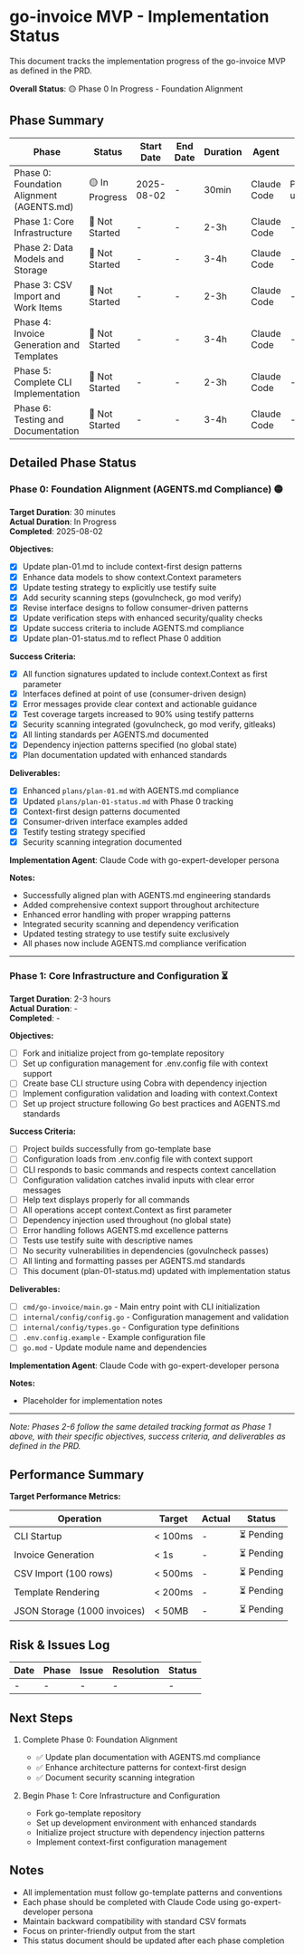 # go-invoice MVP - Implementation Status

This document tracks the implementation progress of the go-invoice MVP as defined in the PRD.

**Overall Status**: 🟡 Phase 0 In Progress - Foundation Alignment

## Phase Summary

| Phase                                      | Status         | Start Date | End Date   | Duration | Agent               | Notes              |
|--------------------------------------------|----------------|------------|------------|----------|---------------------|--------------------|
| Phase 0: Foundation Alignment (AGENTS.md) | 🟡 In Progress | 2025-08-02 | -          | 30min    | Claude Code         | Plan updated       |
| Phase 1: Core Infrastructure               | 🔴 Not Started | -          | -          | 2-3h     | Claude Code         | -                  |
| Phase 2: Data Models and Storage           | 🔴 Not Started | -          | -          | 3-4h     | Claude Code         | -                  |
| Phase 3: CSV Import and Work Items         | 🔴 Not Started | -          | -          | 2-3h     | Claude Code         | -                  |
| Phase 4: Invoice Generation and Templates  | 🔴 Not Started | -          | -          | 3-4h     | Claude Code         | -                  |
| Phase 5: Complete CLI Implementation       | 🔴 Not Started | -          | -          | 2-3h     | Claude Code         | -                  |
| Phase 6: Testing and Documentation         | 🔴 Not Started | -          | -          | 3-4h     | Claude Code         | -                  |

## Detailed Phase Status

### Phase 0: Foundation Alignment (AGENTS.md Compliance) 🟡
**Target Duration**: 30 minutes  
**Actual Duration**: In Progress  
**Completed**: 2025-08-02

**Objectives:**
- [x] Update plan-01.md to include context-first design patterns
- [x] Enhance data models to show context.Context parameters  
- [x] Update testing strategy to explicitly use testify suite
- [x] Add security scanning steps (govulncheck, go mod verify)
- [x] Revise interface designs to follow consumer-driven patterns
- [x] Update verification steps with enhanced security/quality checks
- [x] Update success criteria to include AGENTS.md compliance
- [x] Update plan-01-status.md to reflect Phase 0 addition

**Success Criteria:**
- [x] All function signatures updated to include context.Context as first parameter
- [x] Interfaces defined at point of use (consumer-driven design)
- [x] Error messages provide clear context and actionable guidance
- [x] Test coverage targets increased to 90% using testify patterns
- [x] Security scanning integrated (govulncheck, go mod verify, gitleaks)
- [x] All linting standards per AGENTS.md documented
- [x] Dependency injection patterns specified (no global state)
- [x] Plan documentation updated with enhanced standards

**Deliverables:**
- [x] Enhanced `plans/plan-01.md` with AGENTS.md compliance
- [x] Updated `plans/plan-01-status.md` with Phase 0 tracking
- [x] Context-first design patterns documented
- [x] Consumer-driven interface examples added
- [x] Testify testing strategy specified
- [x] Security scanning integration documented

**Implementation Agent**: Claude Code with go-expert-developer persona

**Notes:**
- Successfully aligned plan with AGENTS.md engineering standards
- Added comprehensive context support throughout architecture
- Enhanced error handling with proper wrapping patterns
- Integrated security scanning and dependency verification
- Updated testing strategy to use testify suite exclusively
- All phases now include AGENTS.md compliance verification

---

### Phase 1: Core Infrastructure and Configuration ⏳
**Target Duration**: 2-3 hours  
**Actual Duration**: -  
**Completed**: -

**Objectives:**
- [ ] Fork and initialize project from go-template repository
- [ ] Set up configuration management for .env.config file with context support
- [ ] Create base CLI structure using Cobra with dependency injection
- [ ] Implement configuration validation and loading with context.Context
- [ ] Set up project structure following Go best practices and AGENTS.md standards

**Success Criteria:**
- [ ] Project builds successfully from go-template base
- [ ] Configuration loads from .env.config file with context support
- [ ] CLI responds to basic commands and respects context cancellation
- [ ] Configuration validation catches invalid inputs with clear error messages
- [ ] Help text displays properly for all commands
- [ ] All operations accept context.Context as first parameter
- [ ] Dependency injection used throughout (no global state)
- [ ] Error handling follows AGENTS.md excellence patterns
- [ ] Tests use testify suite with descriptive names
- [ ] No security vulnerabilities in dependencies (govulncheck passes)
- [ ] All linting and formatting passes per AGENTS.md standards
- [ ] This document (plan-01-status.md) updated with implementation status

**Deliverables:**
- [ ] `cmd/go-invoice/main.go` - Main entry point with CLI initialization
- [ ] `internal/config/config.go` - Configuration management and validation
- [ ] `internal/config/types.go` - Configuration type definitions
- [ ] `.env.config.example` - Example configuration file
- [ ] `go.mod` - Update module name and dependencies

**Implementation Agent**: Claude Code with go-expert-developer persona

**Notes:**
- Placeholder for implementation notes

---

*Note: Phases 2-6 follow the same detailed tracking format as Phase 1 above, with their specific objectives, success criteria, and deliverables as defined in the PRD.*

## Performance Summary

**Target Performance Metrics:**

| Operation                    | Target  | Actual | Status    |
|------------------------------|---------|--------|-----------|
| CLI Startup                  | < 100ms | -      | ⏳ Pending |
| Invoice Generation           | < 1s    | -      | ⏳ Pending |
| CSV Import (100 rows)        | < 500ms | -      | ⏳ Pending |
| Template Rendering           | < 200ms | -      | ⏳ Pending |
| JSON Storage (1000 invoices) | < 50MB  | -      | ⏳ Pending |

## Risk & Issues Log

| Date | Phase | Issue | Resolution | Status |
|------|-------|-------|------------|--------|
| -    | -     | -     | -          | -      |

## Next Steps

1. Complete Phase 0: Foundation Alignment
	- ✅ Update plan documentation with AGENTS.md compliance
	- ✅ Enhance architecture patterns for context-first design
	- ✅ Document security scanning integration

2. Begin Phase 1: Core Infrastructure and Configuration
	- Fork go-template repository
	- Set up development environment with enhanced standards
	- Initialize project structure with dependency injection patterns
	- Implement context-first configuration management

## Notes

- All implementation must follow go-template patterns and conventions
- Each phase should be completed with Claude Code using go-expert-developer persona
- Maintain backward compatibility with standard CSV formats
- Focus on printer-friendly output from the start
- This status document should be updated after each phase completion
